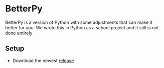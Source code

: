# BetterPy
BetterPy is a version of Python with some adjustments that can make it better for you. We wrote this in Python as a school project and it still is not done entirely

## Setup
- Download the newest [release](https://www.youtube.com/watch?v=dQw4w9WgXcQ)
